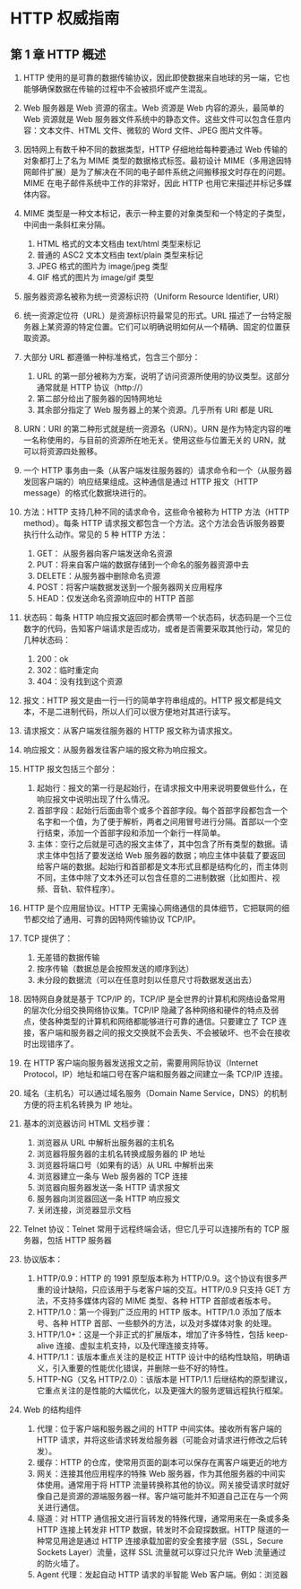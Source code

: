 # HTTP 权威指南

## 第 1 章 HTTP 概述

1. HTTP 使用的是可靠的数据传输协议，因此即使数据来自地球的另一端，它也能够确保数据在传输的过程中不会被损坏或产生混乱。
2. Web 服务器是 Web 资源的宿主。Web 资源是 Web 内容的源头，最简单的 Web 资源就是 Web 服务器文件系统中的静态文件。这些文件可以包含任意内容：文本文件、HTML 文件、微软的 Word 文件、JPEG 图片文件等。
3. 因特网上有数千种不同的数据类型，HTTP 仔细地给每种要通过 Web 传输的对象都打上了名为 MIME 类型的数据格式标签。最初设计 MIME（多用途因特网邮件扩展）是为了解决在不同的电子邮件系统之间搬移报文时存在的问题。MIME 在电子邮件系统中工作的非常好，因此 HTTP 也用它来描述并标记多媒体内容。
4. MIME 类型是一种文本标记，表示一种主要的对象类型和一个特定的子类型，中间由一条斜杠来分隔。
    1. HTML 格式的文本文档由 text/html 类型来标记
    2. 普通的 ASC2 文本文档由 text/plain 类型来标记
    3. JPEG 格式的图片为 image/jpeg 类型
    4. GIF 格式的图片为 image/gif 类型
5. 服务器资源名被称为统一资源标识符（Uniform Resource Identifier, URI）
6. 统一资源定位符（URL）是资源标识符最常见的形式。URL 描述了一台特定服务器上某资源的特定位置。它们可以明确说明如何从一个精确、固定的位置获取资源。
7. 大部分 URL 都遵循一种标准格式，包含三个部分：

    1. URL 的第一部分被称为方案，说明了访问资源所使用的协议类型。这部分通常就是 HTTP 协议（http://）
    2. 第二部分给出了服务器的因特网地址
    3. 其余部分指定了 Web 服务器上的某个资源。几乎所有 URI 都是 URL

8. URN：URI 的第二种形式就是统一资源名（URN）。URN 是作为特定内容的唯一名称使用的，与目前的资源所在地无关。使用这些与位置无关的 URN，就可以将资源四处搬移。

9. 一个 HTTP 事务由一条（从客户端发往服务器的）请求命令和一个（从服务器发回客户端的）响应结果组成。这种通信是通过 HTTP 报文（HTTP message）的格式化数据块进行的。

10. 方法：HTTP 支持几种不同的请求命令，这些命令被称为 HTTP 方法（HTTP method）。每条 HTTP 请求报文都包含一个方法。这个方法会告诉服务器要执行什么动作。常见的 5 种 HTTP 方法：

    1. GET： 从服务器向客户端发送命名资源
    2. PUT：将来自客户端的数据存储到一个命名的服务器资源中去
    3. DELETE：从服务器中删除命名资源
    4. POST：将客户端数据发送到一个服务器网关应用程序
    5. HEAD：仅发送命名资源响应中的 HTTP 首部

11. 状态码：每条 HTTP 响应报文返回时都会携带一个状态码，状态码是一个三位数字的代码，告知客户端请求是否成功，或者是否需要采取其他行动，常见的几种状态码：

    1. 200：ok
    2. 302：临时重定向
    3. 404：没有找到这个资源

12. 报文：HTTP 报文是由一行一行的简单字符串组成的。HTTP 报文都是纯文本，不是二进制代码，所以人们可以很方便地对其进行读写。
13. 请求报文：从客户端发往服务器的 HTTP 报文称为请求报文。
14. 响应报文：从服务器发往客户端的报文称为响应报文。
15. HTTP 报文包括三个部分：

    1. 起始行：报文的第一行是起始行，在请求报文中用来说明要做些什么，在响应报文中说明出现了什么情况。
    2. 首部字段：起始行后面由零个或多个首部字段。每个首部字段都包含一个名字和一个值，为了便于解析，两者之间用冒号进行分隔。首部以一个空行结束，添加一个首部字段和添加一个新行一样简单。
    3. 主体：空行之后就是可选的报文主体了，其中包含了所有类型的数据。请求主体中包括了要发送给 Web 服务器的数据；响应主体中装载了要返回给客户端的数据。起始行和首部都是文本形式且都是结构化的，而主体则不同，主体中除了文本外还可以包含任意的二进制数据（比如图片、视频、音轨、软件程序）。

16. HTTP 是个应用层协议。HTTP 无需操心网络通信的具体细节，它把联网的细节都交给了通用、可靠的因特网传输协议 TCP/IP。
17. TCP 提供了：

    1. 无差错的数据传输
    2. 按序传输（数据总是会按照发送的顺序到达）
    3. 未分段的数据流（可以在任意时刻以任意尺寸将数据发送出去）

18. 因特网自身就是基于 TCP/IP 的，TCP/IP 是全世界的计算机和网络设备常用的层次化分组交换网络协议集。TCP/IP 隐藏了各种网络和硬件的特点及弱点，使各种类型的计算机和网络都能够进行可靠的通信。只要建立了 TCP 连接，客户端和服务器之间的报文交换就不会丢失、不会被破坏、也不会在接收时出现错序了。

19. 在 HTTP 客户端向服务器发送报文之前，需要用网际协议（Internet Protocol，IP）地址和端口号在客户端和服务器之间建立一条 TCP/IP 连接。

20. 域名（主机名）可以通过域名服务（Domain Name Service，DNS）的机制方便的将主机名转换为 IP 地址。

21. 基本的浏览器访问 HTML 文档步骤：

    1. 浏览器从 URL 中解析出服务器的主机名
    2. 浏览器将服务器的主机名转换成服务器的 IP 地址
    3. 浏览器将端口号（如果有的话）从 URL 中解析出来
    4. 浏览器建立一条与 Web 服务器的 TCP 连接
    5. 浏览器向服务器发送一条 HTTP 请求报文
    6. 服务器向浏览器回送一条 HTTP 响应报文
    7. 关闭连接，浏览器显示文档

22. Telnet 协议：Telnet 常用于远程终端会话，但它几乎可以连接所有的 TCP 服务器，包括 HTTP 服务器

23. 协议版本：

    1. HTTP/0.9：HTTP 的 1991 原型版本称为 HTTP/0.9。这个协议有很多严重的设计缺陷，只应该用于与老客户端的交互。HTTP/0.9 只支持 GET 方法，不支持多媒体内容的 MIME 类型、各种 HTTP 首部或者版本号。
    2. HTTP/1.0：第一个得到广泛应用的 HTTP 版本。HTTP/1.0 添加了版本号、各种 HTTP 首部、一些额外的方法，以及对多媒体对象 的处理。
    3. HTTP/1.0+：这是一个非正式的扩展版本，增加了许多特性，包括 keep-alive 连接、虚拟主机支持，以及代理连接支持等。
    4. HTTP/1.1：该版本重点关注的是校正 HTTP 设计中的结构性缺陷，明确语义，引入重要的性能优化错误，并删除一些不好的特性。
    5. HTTP-NG（又名 HTTP/2.0）：该版本是 HTTP/1.1 后继结构的原型建议，它重点关注的是性能的大幅优化，以及更强大的服务逻辑远程执行框架。

24. Web 的结构组件
    1. 代理：位于客户端和服务器之间的 HTTP 中间实体。接收所有客户端的 HTTP 请求，并将这些请求转发给服务器（可能会对请求进行修改之后转发）。
    2. 缓存：HTTP 的仓库，使常用页面的副本可以保存在离客户端更近的地方
    3. 网关：连接其他应用程序的特殊 Web 服务器，作为其他服务器的中间实体使用。通常用于将 HTTP 流量转换称其他的协议。网关接受请求时就好像自己是资源的源端服务器一样。客户端可能并不知道自己正在与一个网关进行通信。
    4. 隧道：对 HTTP 通信报文进行盲转发的特殊代理，通常用来在一条或多条 HTTP 连接上转发非 HTTP 数据，转发时不会窥探数据。HTTP 隧道的一种常见用途是通过 HTTP 连接承载加密的安全套接字层（SSL，Secure Sockets Layer）流量，这样 SSL 流量就可以穿过只允许 Web 流量通过的防火墙了。
    5. Agent 代理：发起自动 HTTP 请求的半智能 Web 客户端。例如：浏览器
